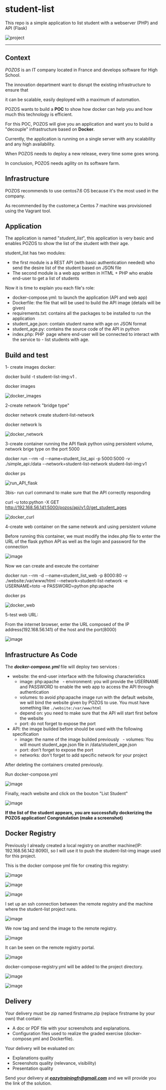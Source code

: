 # student-list 
This repo is a simple application to list student with a webserver (PHP) and API (Flask)

![project](https://user-images.githubusercontent.com/18481009/84582395-ba230b00-adeb-11ea-9453-22ed1be7e268.jpg)


------------


## Context


*POZOS*  is an IT company located in France and develops software for High School.

The innovation department want to disrupt the existing infrastructure to ensure that

it can be scalable, easily deployed with a maximum of automation.

POZOS wants to build a **POC** to show how docker can help you and how much this technology is efficient.

For this POC, POZOS will give you an application and want you to build a "decouple" infrastructure based on **Docker**.

Currently, the application is running on a single server with any scalability and any high availability.

When POZOS needs to deploy a new release, every time some goes wrong.

In conclusion, POZOS needs agility on its software farm.

## Infrastructure

POZOS recommends to use centos7.6 OS because it's the most used in the company.

As recommended by the customer,a Centos 7 machine was provisioned using the Vagrant tool.


## Application


The application is named "*student_list*", this application is very basic and enables POZOS to show the list of the student with their age.

student_list has two modules:

- the first module is a REST API (with basic authentication needed) who send the desire list of the student based on JSON file
- The second module is a web app written in HTML + PHP who enable end-user to get a list of students

Now it is time to explain you each file's role:

- docker-compose.yml: to launch the application (API and web app)
- Dockerfile: the file that will be used to build the API image (details will be given)
- requirements.txt: contains all the packages to be installed to run the application
- student_age.json: contain student name with age on JSON format
- student_age.py: contains the source code of the API in python
- index.php: PHP  page where end-user will be connected to interact with the service to - list students with age. 

## Build and test 

1- create images docker:

 docker build -t student-list-img:v1 .
 
 docker images
 
![docker_images](https://github.com/ravelonanosy/mini-projet-docker-03/assets/138290448/28bf0dcd-78d5-4e9f-8582-d26a5937dbe6)


2-create network "bridge type"

docker network create student-list-network

docker network ls


![docker_network](https://github.com/ravelonanosy/mini-projet-docker-03/assets/138290448/d090e255-9fc0-4c6d-865c-a716fae4767e)



3-create container running the API flask python using persistent volume, network brige type on the port 5000

docker run --rm -d --name=student_list_api -p 5000:5000 -v ./simple_api:/data --network=student-list-network student-list-img:v1

docker ps

![run_API_flask](https://github.com/ravelonanosy/mini-projet-docker-03/assets/138290448/d2dc6af1-58e9-4255-bab4-c09cdc779893)


3bis- run curl command to make sure that the API correctly responding

curl -u toto:python -X GET http://192.168.56.141:5000/pozos/api/v1.0/get_student_ages

![docker_curl](https://github.com/ravelonanosy/mini-projet-docker-03/assets/138290448/84338fe0-ce51-447a-8e9c-1612c7ea84ee)



4-create web container on the same network and using  persistent volume

Before running this container, we must modify the index.php file to enter the URL of the flask python API as well as the login and password for the connection

![image](https://github.com/ravelonanosy/mini-projet-docker-03/assets/138290448/a8e223aa-7100-4189-9634-0d6822497afc)


Now we can create and execute the container

docker run --rm -d --name=student_list_web -p 8000:80 -v ./website:/var/www/html --network=student-list-network -e USERNAME=toto -e PASSWORD=python php:apache

docker ps 

![docker_web](https://github.com/ravelonanosy/mini-projet-docker-03/assets/138290448/6ee52622-c959-4478-970e-b3f5caec2cbd)



5-test web URL:

From the internet browser, enter the URL composed of the IP address(192.168.56.141) of the host and the port(8000)

![image](https://github.com/ravelonanosy/mini-projet-docker-03/assets/138290448/e4884038-d2f1-4f90-b9b0-5fc733fead8c)





## Infrastructure As Code 


The ***docker-compose.yml*** file will deploy two services :

- website: the end-user interface with the following characteristics
   - image: php:apache
   - environment: you will provide the USERNAME and PASSWORD to enable the web app to access the API through authentication
   - volumes: to avoid php:apache image run with the default website, we will bind the website given by POZOS to use. You must have something like
`./website:/var/www/html`
   - depend on: you need to make sure that the API will start first before the website
   - port: do not forget to expose the port
- API: the image builded before should be used with the following specification
   - image: the name of the image builded previously
   - volumes: You will mount student_age.json file in /data/student_age.json
   - port: don't forget to expose the port
   - networks: don't forget to add specific network for your project

After deleting the containers created previously.

Run docker-compose.yml

![image](https://github.com/ravelonanosy/mini-projet-docker-03/assets/138290448/3a4c7c10-1b47-48b7-8a17-8e1bef6c6107)


Finally, reach website and click on the bouton "List Student"

![image](https://github.com/ravelonanosy/mini-projet-docker-03/assets/138290448/cc010aa6-9310-4a23-9883-a936ab1d830c)



**If the list of the student appears, you are successfully dockerizing the POZOS application! Congratulation (make a screenshot)**

## Docker Registry 

Previously I already created a local registry on another machine(IP: 192.168.56.142:8090), so I will use it to push the student-list-img image used for this project.

This is the docker compose yml file for creating this registry:

![image](https://github.com/ravelonanosy/mini-projet-docker-02/assets/138290448/22540fff-715e-45bd-99c5-9bd40bcc4fd7)

![image](https://github.com/ravelonanosy/mini-projet-docker-02/assets/138290448/16b95ae1-ea9d-4d1b-ab59-8d81baf0bb66)

![image](https://github.com/ravelonanosy/mini-projet-docker-02/assets/138290448/dc8d5519-eb4c-4592-b477-6658b6c1532c)

I set up an ssh connection between the remote registry and the machine where the student-list project runs.

![image](https://github.com/ravelonanosy/mini-projet-docker-02/assets/138290448/6fa780b0-b77f-44e3-90e5-18579bc9dc12)

We now tag and send the image to the remote registry.

![image](https://github.com/ravelonanosy/mini-projet-docker-02/assets/138290448/a91ee28f-d94c-4ee2-a913-f334894e90c4)

It can be seen on the remote registry portal.

![image](https://github.com/ravelonanosy/mini-projet-docker-02/assets/138290448/6b3c9261-a776-4cac-aa27-8bd44e0a37e0)

docker-compose-registry.yml will be added to the project directory.

![image](https://github.com/ravelonanosy/mini-projet-docker-02/assets/138290448/e794c3ea-75ac-4d3f-a48d-c00570668999)

![image](https://github.com/ravelonanosy/mini-projet-docker-02/assets/138290448/2bf587d8-ff95-4cb9-9df9-c1e68f38824d)


## Delivery 

Your delivery must be zip named firstname.zip (replace firstname by your own) that contain:

- A doc or PDF file with your screenshots and explanations.
- Configuration files used to realize the graded exercise (docker-compose.yml and Dockerfile).

Your delivery will be evaluated on:

- Explanations quality
- Screenshots quality (relevance, visibility)
- Presentation quality

Send your delivery at ***eazytrainingfr@gmail.com*** and we will provide you the link of the solution.
